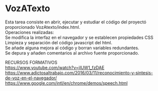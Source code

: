 # VozATexto
Esta tarea consiste en abrir, ejecutar y estudiar el código del proyectó proporcionado VozAtexto/index.html.<br>
Operaciones realizadas:<br>
Se modifica la interfaz en el navegador y se establecen propiedades CSS<br>
Limpieza y separación del código javascript del html.<br>
Se añade alguna mejora al código y borran variables redundantes.<br>
Se depura y añaden comentarios al archivo fuente proporcionado.<br>

RECURSOS FORMATIVOS<br>
https://www.youtube.com/watch?v=jIUW1_fzDAE<br>
https://www.adictosaltrabajo.com/2016/03/11/reconocimiento-y-sintesis-de-voz-en-el-navegador/<br>
https://www.google.com/intl/en/chrome/demos/speech.html<br>